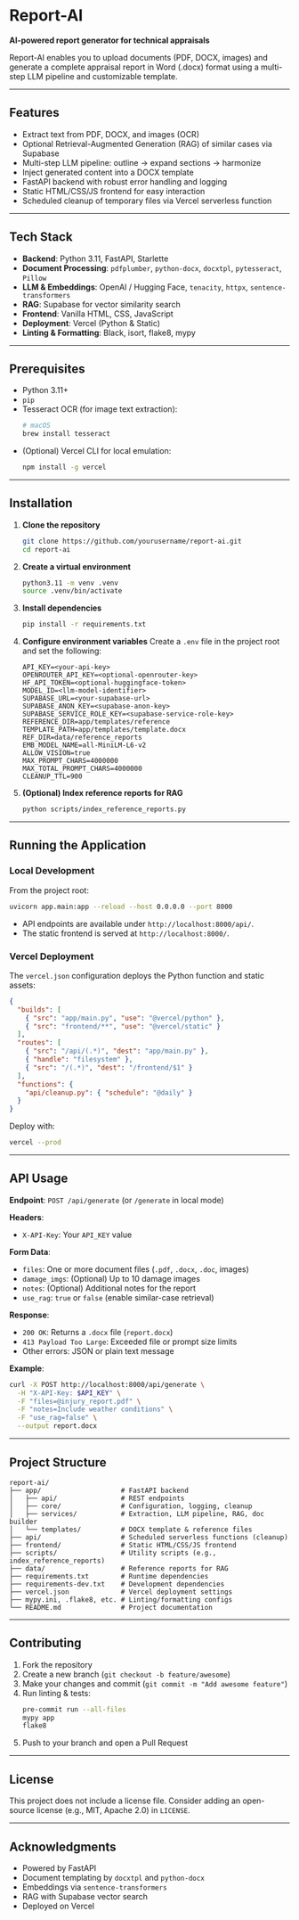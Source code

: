 # Report-AI

**AI-powered report generator for technical appraisals**

Report-AI enables you to upload documents (PDF, DOCX, images) and generate a complete appraisal report in Word (.docx) format using a multi-step LLM pipeline and customizable template.

---

## Features

- Extract text from PDF, DOCX, and images (OCR)
- Optional Retrieval-Augmented Generation (RAG) of similar cases via Supabase
- Multi-step LLM pipeline: outline → expand sections → harmonize
- Inject generated content into a DOCX template
- FastAPI backend with robust error handling and logging
- Static HTML/CSS/JS frontend for easy interaction
- Scheduled cleanup of temporary files via Vercel serverless function

---

## Tech Stack

- **Backend**: Python 3.11, FastAPI, Starlette
- **Document Processing**: `pdfplumber`, `python-docx`, `docxtpl`, `pytesseract`, `Pillow`
- **LLM & Embeddings**: OpenAI / Hugging Face, `tenacity`, `httpx`, `sentence-transformers`
- **RAG**: Supabase for vector similarity search
- **Frontend**: Vanilla HTML, CSS, JavaScript
- **Deployment**: Vercel (Python & Static)
- **Linting & Formatting**: Black, isort, flake8, mypy

---

## Prerequisites

- Python 3.11+
- `pip`
- Tesseract OCR (for image text extraction):
  ```bash
  # macOS
  brew install tesseract
  ```
- (Optional) Vercel CLI for local emulation:
  ```bash
  npm install -g vercel
  ```

---

## Installation

1. **Clone the repository**
   ```bash
   git clone https://github.com/yourusername/report-ai.git
   cd report-ai
   ```

2. **Create a virtual environment**
   ```bash
   python3.11 -m venv .venv
   source .venv/bin/activate
   ```

3. **Install dependencies**
   ```bash
   pip install -r requirements.txt
   ```

4. **Configure environment variables**
   Create a `.env` file in the project root and set the following:
   ```dotenv
   API_KEY=<your-api-key>
   OPENROUTER_API_KEY=<optional-openrouter-key>
   HF_API_TOKEN=<optional-huggingface-token>
   MODEL_ID=<llm-model-identifier>
   SUPABASE_URL=<your-supabase-url>
   SUPABASE_ANON_KEY=<supabase-anon-key>
   SUPABASE_SERVICE_ROLE_KEY=<supabase-service-role-key>
   REFERENCE_DIR=app/templates/reference
   TEMPLATE_PATH=app/templates/template.docx
   REF_DIR=data/reference_reports
   EMB_MODEL_NAME=all-MiniLM-L6-v2
   ALLOW_VISION=true
   MAX_PROMPT_CHARS=4000000
   MAX_TOTAL_PROMPT_CHARS=4000000
   CLEANUP_TTL=900
   ```

5. **(Optional) Index reference reports for RAG**
   ```bash
   python scripts/index_reference_reports.py
   ```

---

## Running the Application

### Local Development

From the project root:
```bash
uvicorn app.main:app --reload --host 0.0.0.0 --port 8000
```

- API endpoints are available under `http://localhost:8000/api/`.
- The static frontend is served at `http://localhost:8000/`.

### Vercel Deployment

The `vercel.json` configuration deploys the Python function and static assets:
```json
{
  "builds": [
    { "src": "app/main.py", "use": "@vercel/python" },
    { "src": "frontend/**", "use": "@vercel/static" }
  ],
  "routes": [
    { "src": "/api/(.*)", "dest": "app/main.py" },
    { "handle": "filesystem" },
    { "src": "/(.*)", "dest": "/frontend/$1" }
  ],
  "functions": {
    "api/cleanup.py": { "schedule": "@daily" }
  }
}
```

Deploy with:
```bash
vercel --prod
```

---

## API Usage

**Endpoint**: `POST /api/generate` (or `/generate` in local mode)

**Headers**:
- `X-API-Key`: Your `API_KEY` value

**Form Data**:
- `files`: One or more document files (`.pdf`, `.docx`, `.doc`, images)
- `damage_imgs`: (Optional) Up to 10 damage images
- `notes`: (Optional) Additional notes for the report
- `use_rag`: `true` or `false` (enable similar-case retrieval)

**Response**:
- `200 OK`: Returns a `.docx` file (`report.docx`)
- `413 Payload Too Large`: Exceeded file or prompt size limits
- Other errors: JSON or plain text message

**Example**:
```bash
curl -X POST http://localhost:8000/api/generate \
  -H "X-API-Key: $API_KEY" \
  -F "files=@injury_report.pdf" \
  -F "notes=Include weather conditions" \
  -F "use_rag=false" \
  --output report.docx
```

---

## Project Structure

```
report-ai/
├── app/                    # FastAPI backend
│   ├── api/                # REST endpoints
│   ├── core/               # Configuration, logging, cleanup
│   ├── services/           # Extraction, LLM pipeline, RAG, doc builder
│   └── templates/          # DOCX template & reference files
├── api/                    # Scheduled serverless functions (cleanup)
├── frontend/               # Static HTML/CSS/JS frontend
├── scripts/                # Utility scripts (e.g., index_reference_reports)
├── data/                   # Reference reports for RAG
├── requirements.txt        # Runtime dependencies
├── requirements-dev.txt    # Development dependencies
├── vercel.json             # Vercel deployment settings
├── mypy.ini, .flake8, etc. # Linting/formatting configs
└── README.md               # Project documentation
```

---

## Contributing

1. Fork the repository
2. Create a new branch (`git checkout -b feature/awesome`)
3. Make your changes and commit (`git commit -m "Add awesome feature"`)
4. Run linting & tests:
   ```bash
   pre-commit run --all-files
   mypy app
   flake8
   ```
5. Push to your branch and open a Pull Request

---

## License

This project does not include a license file. Consider adding an open-source license (e.g., MIT, Apache 2.0) in `LICENSE`.

---

## Acknowledgments

- Powered by FastAPI
- Document templating by `docxtpl` and `python-docx`
- Embeddings via `sentence-transformers`
- RAG with Supabase vector search
- Deployed on Vercel
